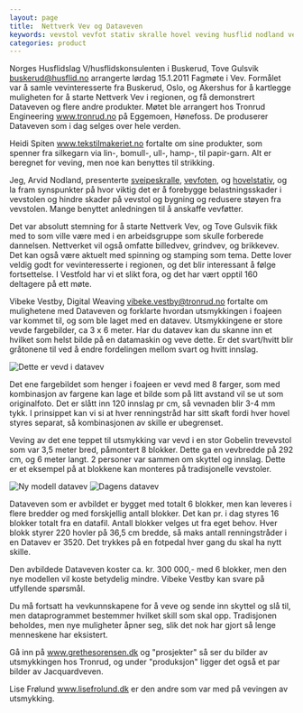 ```yaml
---
layout: page
title:  Nettverk Vev og Dataveven
keywords: vevstol vevfot stativ skralle hovel veving husflid nodland vev produksjon datavev
categories: product
---
```


<p class="block">
  Norges Husflidslag V/husflidskonsulenten i Buskerud, Tove Gulsvik
  <a href="mailto:buskerud@husflid.no">buskerud@husflid.no</a>
  arrangerte lørdag 15.1.2011 Fagmøte i Vev.
  Formålet var å samle vevinteresserte fra Buskerud, Oslo, og Akershus
  for å kartlegge muligheten for å starte Nettverk Vev i regionen,
  og få demonstrert Dataveven og flere andre produkter.
  Møtet ble arrangert hos Tronrud Engineering
  <a href="http://www.tronrud.no/" target="_blank">www.tronrud.no</a>
  på Eggemoen, Hønefoss. De produserer Dataveven som i dag selges over hele verden.
</p>

<p class="block">
  Heidi Spiten
  <a href="http://www.tekstilmakeriet.no/" target="_blank">www.tekstilmakeriet.no</a>
  fortalte om sine produkter, som spenner fra silkegarn via
  lin-, bomull-, ull-, hamp-, til papir-garn.
  Alt er beregnet for veving, men noe kan benyttes til strikking.
</p>

<p class="block">
  Jeg, Arvid Nodland, presenterte
  <a href="<%= relative_url 'skralle' %>">sveipeskralle</a>,
  <a href="<%= relative_url 'vevfot' %>">vevfoten</a>, og
  <a href="<%= relative_url 'hovler' %>">hovelstativ</a>,
  og la fram synspunkter på hvor viktig det er å forebygge
  belastningsskader i vevstolen og hindre skader på vevstol og
  bygning og redusere støyen fra vevstolen.
  Mange benyttet anledningen til å anskaffe vevføtter.
</p>

<p class="block">
  Det var absolutt stemning for å starte Nettverk Vev,
  og Tove Gulsvik fikk med to som ville være med i en arbeidsgruppe
  som skulle forberede dannelsen. Nettverket vil også omfatte billedvev,
  grindvev, og brikkevev.
  Det kan også være aktuelt med spinning og stamping som tema.
  Dette lover veldig godt for vevinteresserte i regionen,
  og det blir interessant å følge fortsettelse.
  I Vestfold har vi et slikt fora,
  og det har vært opptil 160 deltagere på ett møte.
</p>

<p class="block">
  Vibeke Vestby, Digital Weaving
  <a href="mailto:vibeke.vestby@tronrud.no">vibeke.vestby@tronrud.no</a>
  fortalte om mulighetene med Dataveven og forklarte hvordan
  utsmykkingen i foajeen var kommet til,
  og som ble laget med en datavev.
  Utsmykkingene er store vevde fargebilder, ca 3 x 6 meter.
  Har du datavev kan du skanne inn et hvilket som helst bilde på en
  datamaskin og veve dette. Er det svart/hvitt blir gråtonene til ved å
  endre fordelingen mellom svart og hvitt innslag.
</p>

<img src="<%= relative_url '/images/dette_er_vevd_i_datavev_thumb.jpg' %>"
     alt="Dette er vevd i datavev"
     class="image-r" />

<p class="block">
  Det ene fargebildet som henger i foajeen er vevd med 8 farger,
  som med kombinasjon av fargene kan lage et bilde som på litt avstand
  vil se ut som originalfoto. Det er slått inn 120 innslag pr cm,
  så vevnaden blir 3-4 mm tykk. I prinsippet kan vi si at hver renningstråd
  har sitt skaft fordi hver hovel styres separat,
  så kombinasjonen av skille er ubegrenset.
</p>

<p class="block">
  Veving av det ene teppet til utsmykking var vevd i en stor Gobelin
  trevevstol som var 3,5 meter bred, påmontert 8 blokker.
  Dette ga en vevbredde på 292 cm, og 6 meter langt.
  2 personer var sammen om skyttel og innslag.
  Dette er et eksempel på at blokkene kan monteres på tradisjonelle vevstoler.
</p>

<img src="<%= relative_url '/images/ny_modell_datavev_thumb.jpg' %>"
     alt="Ny modell datavev"
     class="image-l" />
<img src="<%= relative_url '/images/dagens_datavev_thumb.jpg' %>"
     alt="Dagens datavev"
     class="image-l" />
<p class="block">
  Dataveven som er avbildet er bygget med totalt 6 blokker,
  men kan leveres i flere bredder og med forskjellig antall blokker.
  Det kan pr. i dag styres 16 blokker totalt fra en datafil.
  Antall blokker velges ut fra eget behov. Hver blokk styrer 220 hovler
  på 36,5 cm bredde, så maks antall renningstråder i en Datavev er 3520.
  Det trykkes på en fotpedal hver gang du skal ha nytt skille.
</p>

<p class="block">
  Den avbildede Dataveven koster ca. kr. 300 000,- med 6 blokker,
  men den nye modellen vil koste betydelig mindre.
  Vibeke Vestby kan svare på utfyllende spørsmål.
</p>

<p class="block">
  Du må fortsatt ha vevkunnskapene for å veve og sende inn skyttel og slå til,
  men dataprogrammet bestemmer hvilket skill som skal opp.
  Tradisjonen beholdes, men nye muligheter åpner seg,
  slik det nok har gjort så lenge menneskene har eksistert.
</p>

<p class="block">
  Gå inn på
  <a href="http://www.grethesorensen.dk" target="_blank">www.grethesorensen.dk</a>
  og "prosjekter" så ser du bilder av utsmykkingen hos Tronrud,
  og under "produksjon" ligger det også et par bilder av Jacquardveven.
</p>

<p class="block">
  Lise Frølund
  <a href="http://www.lisefrolund.dk/" target="_blank">www.lisefrolund.dk</a>
  er den andre som var med på vevingen av utsmykking.
</p>
